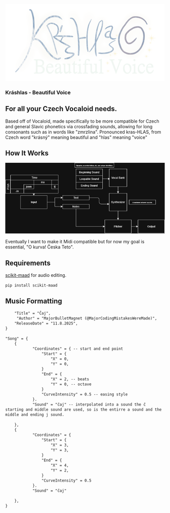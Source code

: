 ![Alt text](krashlasLogo.png)

### Kráshlas - Beautiful Voice
## For all your Czech Vocaloid needs. 
Based off of Vocaloid, made specifically to be more compatible for Czech and general Slavic phonetics via crossfading sounds, allowing for long consonants such as in words like "zmrzlina". 
Pronounced kras-HLAS, from Czech word "krásný" meaning beautiful and "hlas" meaning "voice"

## How It Works
![Alt text](krashlas.png)

Eventually I want to make it Midi compatible but for now my goal is essential, "O kurva! Česka Teto".

## Requirements
[scikit-maad](https://scikit-maad.github.io/install.html) for audio editing.

```pip install scikit-maad```

## Music Formatting

```"Info" = {
    "Title" = "Čaj",
     "Author" = "MajorBulletMagnet (@MajorCodingMistakesWereMade)",
    "ReleaseDate" = "11.8.2025",
}

"Song" = {
    {
            "Coordinates" = { -- start and end point
                "Start" = {
                    "X" = 0,
                    "Y" = 0,
                }
                "End" = {
                    "X" = 2, -- beats
                    "Y" = 0, -- octave
                }
                "CurveIntensity" = 0.5 -- easing style
            }.
            "Sound" = "čaj" -- interpolated into a sound the č starting and middle sound are used, so is the entirre a sound and the middle and ending j sound.

    },
    {
            "Coordinates" = {
                "Start" = {
                    "X" = 3,
                    "Y" = 3,
                }
                "End" = {
                    "X" = 4,
                    "Y" = 2,
                }
                "CurveIntensity" = 0.5
            }.
            "Sound" = "čaj"

    },     
}
```